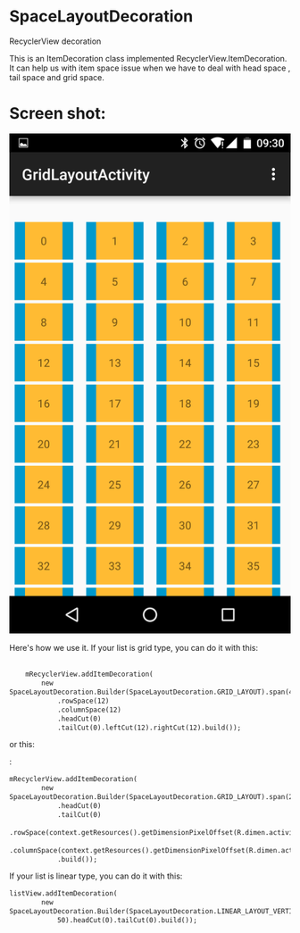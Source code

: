 # SpaceLayoutDecoration
RecyclerView decoration

This is an ItemDecoration class implemented RecyclerView.ItemDecoration. It can help us with item space issue when we have to deal with head space , tail space and grid space.

# Screen shot:
![SpaceLayoutDecoration](/Screenshot_20160623-093019.png)


Here's how we use it. If your list is grid type, you can do it with this:

```

    mRecyclerView.addItemDecoration(
        new SpaceLayoutDecoration.Builder(SpaceLayoutDecoration.GRID_LAYOUT).span(4)
            .rowSpace(12)
            .columnSpace(12)
            .headCut(0)
            .tailCut(0).leftCut(12).rightCut(12).build());
```

or this:

:
```
mRecyclerView.addItemDecoration(
        new SpaceLayoutDecoration.Builder(SpaceLayoutDecoration.GRID_LAYOUT).span(2)
            .headCut(0)
            .tailCut(0)
            .rowSpace(context.getResources().getDimensionPixelOffset(R.dimen.activity_horizontal_margin))
            .columnSpace(context.getResources().getDimensionPixelOffset(R.dimen.activity_horizontal_margin))
            .build());
```

If your list is linear type, you can do it with this:

```
listView.addItemDecoration(
        new SpaceLayoutDecoration.Builder(SpaceLayoutDecoration.LINEAR_LAYOUT_VERTICAL).linearSpace(
            50).headCut(0).tailCut(0).build());
```

